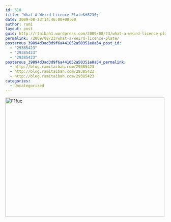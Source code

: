 ```yaml
---
id: 618
title: 'What A Weird Licence Plate&#8230;'
date: 2009-08-23T14:46:00+00:00
author: rami
layout: post
guid: http://rtaibah1.wordpress.com/2009/08/23/what-a-weird-licence-plate
permalink: /2009/08/23/what-a-weird-licence-plate/
posterous_39894d3ad3d9f6a441052a50351e8a54_post_id:
  - "29385423"
  - "29385423"
  - "29385423"
posterous_39894d3ad3d9f6a441052a50351e8a54_permalink:
  - http://blog.ramitaibah.com/29385423
  - http://blog.ramitaibah.com/29385423
  - http://blog.ramitaibah.com/29385423
categories:
  - Uncategorized
---
```

<div class='p_embed p_image_embed'>
  <a href="http://139.59.20.41/wp-content/uploads/2011/12/f1fuc-scaled1000.jpg"><img alt="F1fuc" height="375" src="http://139.59.20.41/wp-content/uploads/2011/12/f1fuc-scaled1000.jpg?w=300" width="500" /></a>
</div>